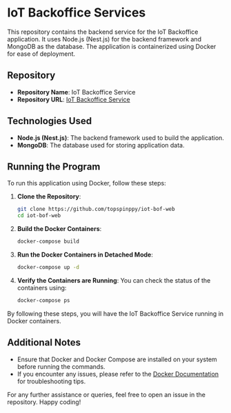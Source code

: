 # IoT Backoffice Services

This repository contains the backend service for the IoT Backoffice application. It uses Node.js (Nest.js) for the backend framework and MongoDB as the database. The application is containerized using Docker for ease of deployment.

## Repository

- **Repository Name**: IoT Backoffice Service
- **Repository URL**: [IoT Backoffice Service](https://github.com/topspinppy/iot-bof-web)

## Technologies Used

- **Node.js (Nest.js)**: The backend framework used to build the application.
- **MongoDB**: The database used for storing application data.

## Running the Program

To run this application using Docker, follow these steps:

1. **Clone the Repository**:
    ```sh
    git clone https://github.com/topspinppy/iot-bof-web
    cd iot-bof-web
    ```

2. **Build the Docker Containers**:
    ```sh
    docker-compose build
    ```

3. **Run the Docker Containers in Detached Mode**:
    ```sh
    docker-compose up -d
    ```

4. **Verify the Containers are Running**:
    You can check the status of the containers using:
    ```sh
    docker-compose ps
    ```

By following these steps, you will have the IoT Backoffice Service running in Docker containers.

## Additional Notes

- Ensure that Docker and Docker Compose are installed on your system before running the commands.
- If you encounter any issues, please refer to the [Docker Documentation](https://docs.docker.com/) for troubleshooting tips.

For any further assistance or queries, feel free to open an issue in the repository. Happy coding!